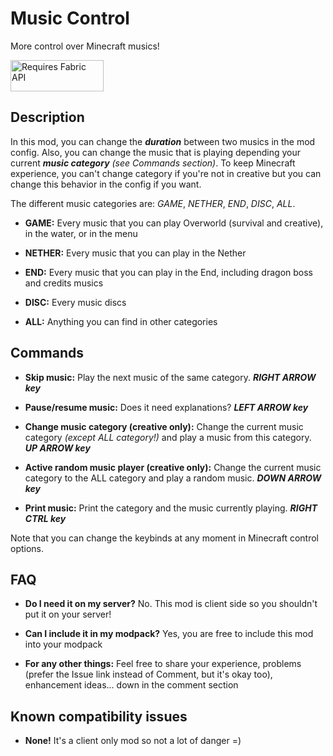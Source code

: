 # Music Control

More control over Minecraft musics!

<img src="https://i.imgur.com/Ol1Tcf8.png"
alt="Requires Fabric API"
width="149" height="50" />

## Description

In this mod, you can change the ***duration*** between two musics in the mod config.
Also, you can change the music that is playing depending your current ***music category*** *(see Commands section)*.
To keep Minecraft experience, you can't change category if you're not in creative but you can change this behavior in the config if you want.

The different music categories are: *GAME*, *NETHER*, *END*, *DISC*, *ALL*.

* **GAME:** Every music that you can play Overworld (survival and creative), in the water, or in the menu

* **NETHER:** Every music that you can play in the Nether

* **END:** Every music that you can play in the End, including dragon boss and credits musics

* **DISC:** Every music discs

* **ALL:** Anything you can find in other categories

## Commands

* **Skip music:** Play the next music of the same category. ***RIGHT ARROW key***

* **Pause/resume music:** Does it need explanations? ***LEFT ARROW key***

* **Change music category (creative only):** Change the current music category *(except ALL category!)* and play a music from this category. ***UP ARROW key***

* **Active random music player (creative only):** Change the current music category to the ALL category and play a random music. ***DOWN ARROW key***

* **Print music:** Print the category and the music currently playing. ***RIGHT CTRL key***

Note that you can change the keybinds at any moment in Minecraft control options.

## FAQ

* **Do I need it on my server?** No. This mod is client side so you shouldn't put it on your server!

* **Can I include it in my modpack?** Yes, you are free to include this mod into your modpack

* **For any other things:** Feel free to share your experience, problems (prefer the Issue link instead of Comment, but it's okay too), enhancement ideas... down in the comment section

## Known compatibility issues

* **None!** It's a client only mod so not a lot of danger =)
